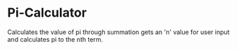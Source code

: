# Pi-Calculator
Calculates the value of pi through summation
gets an 'n' value for user input and calculates pi to the nth term.
